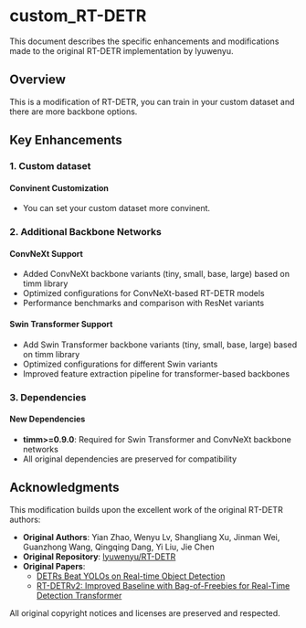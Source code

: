 # custom_RT-DETR 

This document describes the specific enhancements and modifications made to the original RT-DETR implementation by lyuwenyu.

## Overview

This is a modification of RT-DETR, you can train in your custom dataset and there are more backbone options.

## Key Enhancements

### 1. Custom dataset

#### Convinent Customization
- You can set your custom dataset more convinent.

### 2. Additional Backbone Networks

#### ConvNeXt Support
- Added ConvNeXt backbone variants (tiny, small, base, large) based on timm library
- Optimized configurations for ConvNeXt-based RT-DETR models
- Performance benchmarks and comparison with ResNet variants

#### Swin Transformer Support
- Add Swin Transformer backbone variants (tiny, small, base, large) based on timm library
- Optimized configurations for different Swin variants
- Improved feature extraction pipeline for transformer-based backbones

### 3. Dependencies

#### New Dependencies
- **timm>=0.9.0**: Required for Swin Transformer and ConvNeXt backbone networks
- All original dependencies are preserved for compatibility

## Acknowledgments

This modification builds upon the excellent work of the original RT-DETR authors:
- **Original Authors**: Yian Zhao, Wenyu Lv, Shangliang Xu, Jinman Wei, Guanzhong Wang, Qingqing Dang, Yi Liu, Jie Chen
- **Original Repository**: [lyuwenyu/RT-DETR](https://github.com/lyuwenyu/RT-DETR)
- **Original Papers**: 
  - [DETRs Beat YOLOs on Real-time Object Detection](https://arxiv.org/abs/2304.08069)
  - [RT-DETRv2: Improved Baseline with Bag-of-Freebies for Real-Time Detection Transformer](https://arxiv.org/abs/2407.17140)

All original copyright notices and licenses are preserved and respected. 